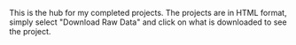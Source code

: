 This is the hub for my completed projects.
The projects are in HTML format, simply select "Download Raw Data" and click on what is downloaded to see the project.
